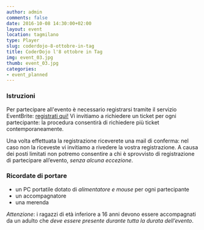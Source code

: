 ```yaml
---
author: admin
comments: false
date: 2016-10-08 14:30:00+02:00
layout: event
location: tagmilano
type: Player
slug: coderdojo-8-ottobre-in-tag
title: CoderDojo l'8 ottobre in Tag
img: event_03.jpg
thumb: event_03.jpg
categories:
- event_planned
---
```


### Istruzioni
Per partecipare all'evento è necessario registrarsi tramite il servizio EventBrite: [registrati qui!]( https://www.eventbrite.it/e/biglietti-coderdojo-milano-tag-8-ottobre-2016-28075743304)
Vi invitiamo a richiedere un ticket per ogni partecipante: la procedura consentirà di richiedere più ticket contemporaneamente.

Una volta effettuata la registrazione riceverete una mail di conferma: nel caso non la riceveste vi invitiamo a rivedere la vostra registrazione.
A causa dei posti limitati non potremo consentire a chi è sprovvisto di registrazione di partecipare all’evento, *senza alcuna eccezione*.

### Ricordate di portare
- un PC portatile dotato di *alimentatore e mouse* per ogni partecipante
- un accompagnatore
- una merenda

*Attenzione*: i ragazzi di età inferiore a 16 anni devono essere accompagnati da un adulto che *deve essere presente durante tutta la durata dell’evento*.
